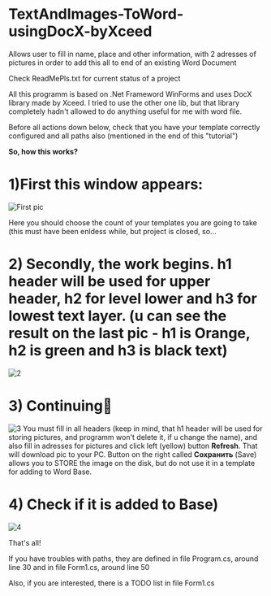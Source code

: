 # TextAndImages-ToWord-usingDocX-byXceed
Allows user to fill in name, place and other information, with 2 adresses of pictures in order to add this all to end of an existing Word Document

Check ReadMePls.txt for current status of a project

All this programm is based on .Net Frameword WinForms and uses DocX library made by Xceed. I tried to use the other one lib, but that library completely hadn't allowed to do anything useful for me with word file. 

Before all actions down below, check that you have your template correctly configured and all paths also (mentioned in the end of this "tutorial")

__So, how this works?__ 
# 1)First this window appears:
![First pic](https://user-images.githubusercontent.com/34866926/120944080-4a640980-c73b-11eb-8cfc-31a073136c7e.png)

Here you should choose the count of your templates you are going to take (this must have been enldess while, but project is closed, so...

# 2) Secondly, the work begins. h1 header will be used for upper header, h2 for level lower and h3 for lowest text layer. (u can see the result on the last pic - h1 is Orange, h2 is green and h3 is black text) 
![2](https://user-images.githubusercontent.com/34866926/120944083-4afca000-c73b-11eb-870a-de7db2e1a787.png)

# 3) Continuing👀

![3](https://user-images.githubusercontent.com/34866926/120944084-4afca000-c73b-11eb-9c0b-d0abd4e7213d.png)
You must fill in all headers (keep in mind, that h1 header will be used for storing pictures, and programm won't delete it, if u change the name), and also fill in adresses for pictures and click left (yellow) button __Refresh__. That will download pic to your PC. Button on the right called __Сохранить__ (Save) allows you to STORE the image on the disk, but do not use it in a template for adding to Word Base.

# 4) Check if it is added to Base)
![4](https://user-images.githubusercontent.com/34866926/120945692-ae3e0080-c742-11eb-91ce-bc5a3897972e.png)

That's all!

If you have troubles with paths, they are defined in file Program.cs, around line 30 and in file Form1.cs, around line 50

Also, if you are interested, there is a TODO list in file Form1.cs
